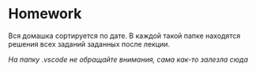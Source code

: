 # Homework
Вся домашка сортируется по дате. В каждой такой папке находятся решения всех заданий заданных после лекции.

*На папку .vscode не обращайте внимания, сама как-то залезла сюда*
